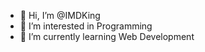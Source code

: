 - 👋 Hi, I’m @IMDKing
- 👀 I’m interested in Programming
- 🌱 I’m currently learning Web Development
<!---
IMDKing/IMDKing is a ✨ special ✨ repository because its `README.md` (this file) appears on your GitHub profile.
You can click the Preview link to take a look at your changes.
--->
